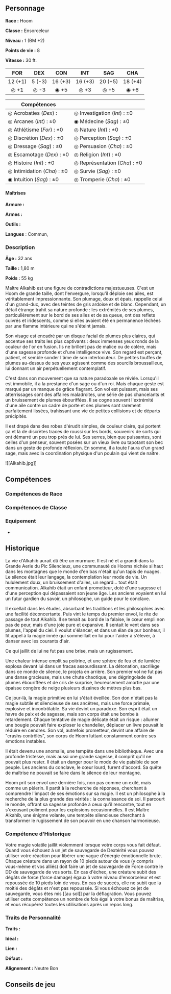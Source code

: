 ## Personnage

__Race :__ Hoom

__Classe :__ Ensorceleur

__Niveau :__ 1 (BM +2)

__Points de vie :__ 8

__Vitesse :__ 30 ft.

|   FOR   |  DEX   |   CON   |   INT   |   SAG   |   CHA   |
| :-----: | :----: | :-----: | :-----: | :-----: | :-----: |
| 12 (+1) | 5 (-3) | 16 (+3) | 16 (+3) | 20 (+5) | 18 (+4) |
|  ◎ +1   |  ◎ -3  |  ◉ +5   |  ◎ +3   |  ◎ +5   |  ◉ +6   |

| Compétences                 |                               |
| --------------------------- | ----------------------------- |
| ◎ Acrobaties (_Dex_) :      | ◎ Investigation (_Int_) : ±0  |
| ◎ Arcanes (_Int_) : ±0      | ◉ Médecine (_Sag_) : ±0       |
| ◎ Athlétisme (_For_) : ±0   | ◎ Nature (_Int_) : ±0<br>     |
| ◎ Discrétion (_Dex_) : ±0   | ◎ Perception (_Sag_) : ±0     |
| ◎ Dressage (_Sag_) : ±0     | ◎ Persuasion (_Cha_) : ±0     |
| ◎ Escamotage (_Dex_) : ±0   | ◎ Religion (_Int_) : ±0       |
| ◎ Histoire (_Int_) : ±0     | ◎ Représentation (_Cha_) : ±0 |
| ◎ Intimidation (_Cha_) : ±0 | ◎ Survie (_Sag_) : ±0         |
| ◉ Intuition (_Sag_) : ±0    | ◎ Tromperie (_Cha_) : ±0<br>  |

#### Maîtrises

**Armure :** 

**Armes :** 

**Outils :** 

__Langues__ : Commun, 

### Description

__Âge :__ 32 ans

__Taille :__ 1,80 m

__Poids :__ 55 kg

Maître Alkahib est une figure de contradictions majestueuses. C'est un Hoom de grande taille, dont l'envergure, lorsqu'il déploie ses ailes, est véritablement impressionnante. Son plumage, doux et épais, rappelle celui d'un grand-duc, avec des teintes de gris ardoise et de blanc. Cependant, un détail étrange trahit sa nature profonde : les extrémités de ses plumes, particulièrement sur le bord de ses ailes et de sa queue, ont des reflets cuivrés et iridescents, comme si elles avaient été en permanence léchées par une flamme intérieure qui ne s'éteint jamais.

Son visage est encadré par un disque facial de plumes plus claires, qui accentue ses traits les plus captivants : deux immenses yeux ronds de la couleur de l'or en fusion. Ils ne brillent pas de malice ou de colère, mais d'une sagesse profonde et d'une intelligence vive. Son regard est perçant, patient, et semble sonder l'âme de son interlocuteur. De petites touffes de plumes au-dessus de ses yeux agissent comme des sourcils broussailleux, lui donnant un air perpétuellement contemplatif.

C'est dans son mouvement que sa nature paradoxale se révèle. Lorsqu'il est immobile, il a la prestance d'un sage ou d'un roi. Mais chaque geste est marqué par un manque de grâce flagrant. Son vol est puissant, mais ses atterrissages sont des affaires maladroites, une série de pas chancelants et un bruissement de plumes ébouriffées. Il se cogne souvent l'extrémité d'une aile contre un cadre de porte et ses plumes sont rarement parfaitement lissées, trahissant une vie de petites collisions et de départs précipités.

Il est drapé dans des robes d'érudit simples, de couleur claire, qui portent ça et là de discrètes traces de roussi sur les bords, souvenirs de sorts qui ont démarré un peu trop près de lui. Ses serres, bien que puissantes, sont celles d'un penseur, souvent posées sur un vieux livre ou tapotant son bec dans un geste de profonde réflexion. En somme, il a toute l'aura d'un grand sage, mais avec la coordination physique d'un poulain qui vient de naître.

![[Alkahib.jpg]]
## Compétences

### Compétences de Race

### Compétences de Classe

### Equipement

 - 
## Historique

La vie d'Alkahib aurait dû être un murmure. Il est né et a grandi dans la Grande Aerie du Pic Silencieux, une communauté de Hooms nichée si haut dans les montagnes que le monde d'en bas n'était qu'un tapis de nuages. Le silence était leur langage, la contemplation leur mode de vie. Un hululement doux, un bruissement d'ailes, un regard… tout était communication. Alkahib était un enfant prometteur, doté d'une sagesse et d'une perception qui dépassaient son jeune âge. Les anciens voyaient en lui un futur gardien du savoir, un philosophe, un guide pour le conclave.

Il excellait dans les études, absorbant les traditions et les philosophies avec une facilité déconcertante. Puis vint le temps du premier envol, le rite de passage de tout Alkahib. Il se tenait au bord de la falaise, le cœur empli non pas de peur, mais d'une joie pure et expansive. Il sentait le vent dans ses plumes, l'appel du ciel. Il voulut s'élancer, et dans un élan de pur bonheur, il fit appel à la magie innée qui sommeillait en lui pour l'aider à s'élever, à danser avec les courants d'air.

Ce qui jaillit de lui ne fut pas une brise, mais un rugissement.

Une chaleur intense emplit sa poitrine, et une sphère de feu et de lumière explosa devant lui dans un fracas assourdissant. La détonation, sacrilège dans ce monde de silence, le projeta en arrière. Son premier vol ne fut pas une danse gracieuse, mais une chute chaotique, une dégringolade de plumes ébouriffées et de cris de surprise, heureusement amortie par une épaisse congère de neige plusieurs dizaines de mètres plus bas.

Ce jour-là, la magie primitive en lui s'était éveillée. Son don n'était pas la magie subtile et silencieuse de ses ancêtres, mais une force primale, explosive et incontrôlable. Sa vie devint un paradoxe. Son esprit était un havre de paix et de sagesse, mais son corps était une bombe à retardement. Chaque tentative de magie délicate était un risque : allumer une bougie pouvait faire exploser le chandelier, déplacer un livre pouvait le réduire en cendres. Son vol, autrefois prometteur, devint une affaire de "crashs contrôlés", son corps de Hoom luttant constamment contre ses émotions instables.

Il était devenu une anomalie, une tempête dans une bibliothèque. Avec une profonde tristesse, mais aussi une grande sagesse, il comprit qu'il ne pouvait plus rester. Il était un danger pour le mode de vie paisible de son peuple. Les anciens du conclave, le cœur lourd, furent d'accord. Sa quête de maîtrise ne pouvait se faire dans le silence de leur montagne.

Hoom prit son envol une dernière fois, non pas comme un exilé, mais comme un pèlerin. Il partit à la recherche de réponses, cherchant à comprendre l'impact de ses émotions sur sa magie. Il est un philosophe à la recherche de la plus grande des vérités : la connaissance de soi. Il parcourt le monde, offrant sa sagesse profonde à ceux qu'il rencontre, tout en s'excusant poliment pour les explosions occasionnelles. Il est Maître Alkahib, une énigme volante, une tempête silencieuse cherchant à transformer le rugissement de son pouvoir en une chanson harmonieuse.

### Compétence d'Historique

Votre magie volatile jaillit violemment lorsque votre corps vous fait défaut. Quand vous échouez à un jet de sauvegarde de Dextérité vous pouvez utiliser votre réaction pour libérer une vague d'énergie émotionnelle brute. Chaque créature dans un rayon de 10 pieds autour de vous (y compris vous-même et vos alliés) doit faire un jet de sauvegarde de Force contre le DD de sauvegarde de vos sorts. En cas d'échec, une créature subit des dégâts de force (force damage) égaux à votre niveau d'ensorceleur et est repoussée de 10 pieds loin de vous. En cas de succès, elle ne subit que la moitié des dégâts et n'est pas repoussée. Si vous échouez ce jet de sauvegarde, vous êtes mis [[au sol]] par la déflagration. Vous pouvez utiliser cette compétence un nombre de fois égal à votre bonus de maîtrise, et vous récupérez toutes les utilisations après un repos long.

### Traits de Personnalité

__Traits :__ 

__Idéal :__ 

__Lien :__ 

__Défaut :__ 

__Alignement :__ Neutre Bon

## Conseils de jeu